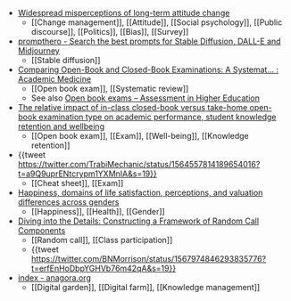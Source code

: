 - [Widespread misperceptions of long-term attitude change](https://www.pnas.org/doi/10.1073/pnas.2107260119)
	- [[Change management]], [[Attitude]], [[Social psychology]], [[Public discourse]], [[Politics]], [[Bias]], [[Survey]]
- [prompthero - Search the best prompts for Stable Diffusion, DALL-E and Midjourney](https://prompthero.com/)
	- [[Stable diffusion]]
- [Comparing Open-Book and Closed-Book Examinations: A Systemat... : Academic Medicine](https://journals.lww.com/academicmedicine/Fulltext/2016/04000/Comparing_Open_Book_and_Closed_Book_Examinations_.37.aspx)
	- [[Open book exam]], [[Systematic review]]
	- See also [Open book exams – Assessment in Higher Education](https://assessmentinhe.wordpress.com/2022/09/08/open-book-exams/)
- [The relative impact of in-class closed-book versus take-home open-book examination type on academic performance, student knowledge retention and wellbeing](https://www.tandfonline.com/doi/full/10.1080/02602938.2021.2016607)
	- [[Open book exam]], [[Exam]], [[Well-being]], [[Knowledge retention]]
- {{tweet https://twitter.com/TrabiMechanic/status/1564557814189654016?t=a9Q9uprENtcrypm1YXMnIA&s=19}}
	- [[Cheat sheet]], [[Exam]]
- [Happiness, domains of life satisfaction, perceptions, and valuation differences across genders](https://www.sciencedirect.com/science/article/pii/S0001691822002359?via%3Dihub)
	- [[Happiness]], [[Health]], [[Gender]]
- [Diving into the Details: Constructing a Framework of Random Call Components](https://www.ncbi.nlm.nih.gov/pmc/articles/PMC8697661/)
	- [[Random call]], [[Class participation]]
	- {{tweet https://twitter.com/BNMorrison/status/1567974846293835776?t=erfEnHoDbpYGHVb76m42qA&s=19}}
- [index - anagora.org](https://anagora.org/index)
	- [[Digital garden]], [[Digital farm]], [[Knowledge management]]